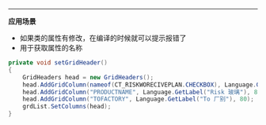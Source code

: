
---

**应用场景**

- 如果类的属性有修改，在编译的时候就可以提示报错了
- 用于获取属性的名称

```csharp
private void setGridHeader()
{
	GridHeaders head = new GridHeaders();
	head.AddGridColumn(nameof(CT_RISKWORECIVEPLAN.CHECKBOX), Language.GetLabel("Sel"), 40);
	head.AddGridColumn("PRODUCTNAME", Language.GetLabel("Risk 玻璃"), 80);
	head.AddGridColumn("TOFACTORY", Language.GetLabel("To 厂别"), 80);
	grdList.SetColumns(head);
}
```